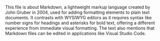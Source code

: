 This file is about Markdown, a lightweight markup language created by John Gruber in 2004, used for adding formatting elements to plain text documents. It contrasts with WYSIWYG editors as it requires syntax like number signs for headings and asterisks for bold text, offering a different experience from immediate visual formatting. The text also mentions that Markdown files can be edited in applications like Visual Studio Code.
